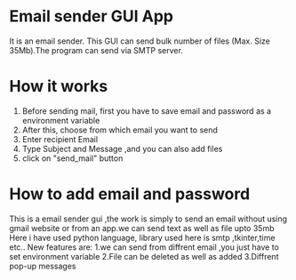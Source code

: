 # Email sender GUI App
It is an email sender. This GUI can send bulk number of files (Max. Size 35Mb).The program can send via SMTP server.
# How it works
1. Before sending mail, first you have to save email and password as a environment variable
2. After this, choose from which email you want to send 
3. Enter recipient Email
3. Type Subject and Message ,and you can also add files
4. click on "send_mail" button
# How to add email and password





This is a email sender gui ,the work is simply to send an email without using gmail website or from an app.we can send text as well as file upto 35mb
Here i have used python language, library used here is smtp ,tkinter,time etc.. 
New features are:
1.we can send from diffrent email ,you just have to set environment variable
2.File can be deleted as well as added 
3.Diffrent pop-up messages
